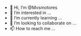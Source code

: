 - 👋 Hi, I’m @Mvsmotores 
- 👀 I’m interested in ...
- 🌱 I’m currently learning ...
- 💞️ I’m looking to collaborate on ...
- 📫 How to reach me ...

<!---
Mvsremoto/Mvsremoto is a ✨ special ✨ repository because its `README.md` (this file) appears on your GitHub profile.
You can click the Preview link to take a look at your changes.
--->
